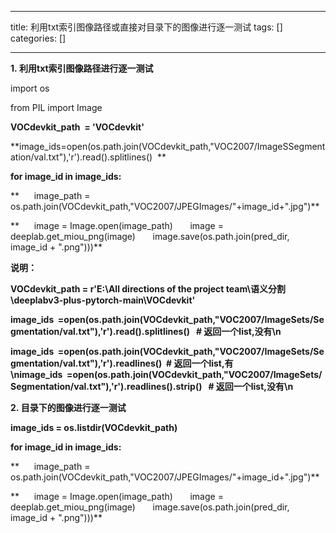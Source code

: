 
--- 
title:  利用txt索引图像路径或直接对目录下的图像进行逐一测试 
tags: []
categories: [] 

---
**1. 利用txt索引图像路径进行逐一测试**

import os

from PIL import Image

**VOCdevkit_path  = 'VOCdevkit'**

**image_ids=open(os.path.join(VOCdevkit_path,"VOC2007/ImageSSegmentation/val.txt"),'r').read().splitlines()  **

**for image_id in image_ids:**

**      image_path = os.path.join(VOCdevkit_path,"VOC2007/JPEGImages/"+image_id+".jpg")**

**      image = Image.open(image_path)       image = deeplab.get_miou_png(image)       image.save(os.path.join(pred_dir, image_id + ".png")))**

**说明：**

**VOCdevkit_path = r'E:\All directions of the project team\语义分割\deeplabv3-plus-pytorch-main\VOCdevkit'**

**image_ids  =open(os.path.join(VOCdevkit_path,"VOC2007/ImageSets/Segmentation/val.txt"),'r').read().splitlines()   # 返回一个list,没有\n**

**image_ids  =open(os.path.join(VOCdevkit_path,"VOC2007/ImageSets/Segmentation/val.txt"),'r').readlines()  # 返回一个list,有\nimage_ids  =open(os.path.join(VOCdevkit_path,"VOC2007/ImageSets/Segmentation/val.txt"),'r').readlines().strip()   # 返回一个list,没有\n**

**2. 目录下的图像进行逐一测试**

**image_ids = os.listdir(VOCdevkit_path)**

**for image_id in image_ids:**

**      image_path = os.path.join(VOCdevkit_path,"VOC2007/JPEGImages/"+image_id+".jpg")**

**      image = Image.open(image_path)       image = deeplab.get_miou_png(image)       image.save(os.path.join(pred_dir, image_id + ".png")))**
